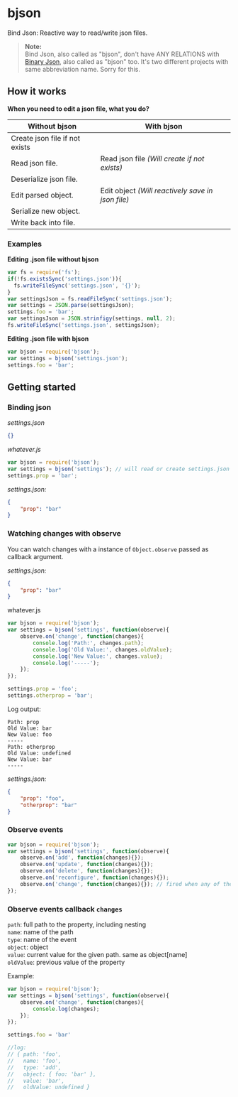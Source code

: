 # bjson
Bind Json: Reactive way to read/write json files. 

> **Note:**  
> Bind Json, also called as "bjson", don't have ANY RELATIONS with [Binary Json](http://bjson.org), also called as "bjson" too. It's two different projects with same abbreviation name. Sorry for this.

## How it works
**When you need to edit a json file, what you do?**  

| Without bjson                  | With bjson                                         |
| ------------------------------ | -------------------------------------------------- |
| Create json file if not exists |                                                    |
| Read json file.                | Read json file   _(Will create if not exists)_     |
| Deserialize json file.         |                                                    |
| Edit parsed object.            | Edit object  _(Will reactively save in json file)_ |
| Serialize new object.          |                                                    |
| Write back into file.          |                                                    |


### Examples

**Editing .json file without bjson**
```js
var fs = require('fs');
if(!fs.existsSync('settings.json')){
  fs.writeFileSync('settings.json', '{}');
}
var settingsJson = fs.readFileSync('settings.json');
var settings = JSON.parse(settingsJson);
settings.foo = 'bar';
var settingsJson = JSON.strinfigy(settings, null, 2);
fs.writeFileSync('settings.json', settingsJson);
```

**Editing .json file with bjson**
```js
var bjson = require('bjson');
var settings = bjson('settings.json');
settings.foo = 'bar'; 
```
  
## Getting started
### Binding json
*settings.json*
```json
{}
```

*whatever.js*
```js
var bjson = require('bjson');
var settings = bjson('settings'); // will read or create settings.json
settings.prop = 'bar';
```

*settings.json:*
```json
{
    "prop": "bar"
}
```

### Watching changes with observe

You can watch changes with a instance of `Object.observe` passed as callback argument.  

*settings.json:*
```json
{
    "prop": "bar"
}
```

whatever.js
```js
var bjson = require('bjson');
var settings = bjson('settings', function(observe){
    observe.on('change', function(changes){
        console.log('Path:', changes.path);
        console.log('Old Value:', changes.oldValue);
        console.log('New Value:', changes.value);
        console.log('-----');
    });
});

settings.prop = 'foo';
settings.otherprop = 'bar';
```

Log output:
```
Path: prop
Old Value: bar
New Value: foo
-----
Path: otherprop
Old Value: undefined
New Value: bar
-----
```

*settings.json:*
```json
{
    "prop": "foo",
    "otherprop": "bar"
}
```

### Observe events

```js
var bjson = require('bjson');
var settings = bjson('settings', function(observe){
    observe.on('add', function(changes){});
    observe.on('update', function(changes){});
    observe.on('delete', function(changes){});
    observe.on('reconfigure', function(changes){});
    observe.on('change', function(changes){}); // fired when any of the above events are emitted
});

```

### Observe events callback `changes`

`path`: full path to the property, including nesting  
`name`: name of the path  
`type`: name of the event  
`object`: object  
`value`: current value for the given path. same as object[name]  
`oldValue`: previous value of the property  

Example:
```js
var bjson = require('bjson');
var settings = bjson('settings', function(observe){
    observe.on('change', function(changes){
        console.log(changes);
    });
});

settings.foo = 'bar'

//log:
// { path: 'foo',
//   name: 'foo',
//   type: 'add',
//   object: { foo: 'bar' },
//   value: 'bar',
//   oldValue: undefined }
```
